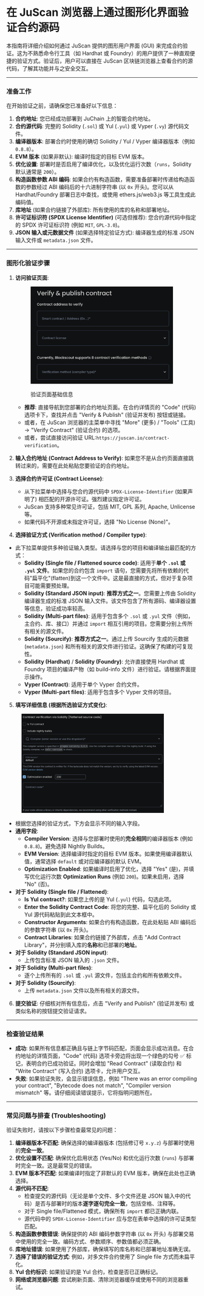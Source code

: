 # 在 JuScan 浏览器上通过图形化界面验证合约源码

本指南将详细介绍如何通过 JuScan 提供的图形用户界面 (GUI) 来完成合约验证。这为不熟悉命令行工具（如 Hardhat 或 Foundry）的用户提供了一种直观便捷的验证方式。验证后，用户可以直接在 JuScan 区块链浏览器上查看合约的源代码，了解其功能并与之安全交互。

***

### 准备工作

在开始验证之前，请确保您已准备好以下信息：

1. **合约地址**: 您已经成功部署到 JuChain 上的智能合约地址。
2. **合约源代码**: 完整的 Solidity (`.sol`) 或 Yul (`.yul`) 或 Vyper (`.vy`) 源代码文件。
3. **编译器版本**: 部署合约时使用的确切 Solidity / Yul / Vyper 编译器版本（例如 `0.8.8`）。
4. **EVM 版本** (如果非默认): 编译时指定的目标 EVM 版本。
5. **优化设置**: 部署时是否启用了编译优化，以及优化运行次数（`runs`，Solidity 默认通常是 `200`）。
6. **构造函数参数 ABI 编码**: 如果合约有构造函数，需要准备部署时传递给构造函数的参数经过 ABI 编码后的十六进制字符串 (以 `0x` 开头)。您可以从 Hardhat/Foundry 部署日志中查找，或使用 ethers.js/web3.js 等工具生成此编码值。
7. **库地址** (如果合约链接了外部库): 所有使用的库的名称和部署地址。
8. **许可证标识符 (SPDX License Identifier)** (可选但推荐): 您合约源代码中指定的 SPDX 许可证标识符 (例如 `MIT`, `GPL-3.0`)。
9. **JSON 输入或元数据文件** (如果选择特定验证方式): 编译器生成的标准 JSON 输入文件或 `metadata.json` 文件。

***

### 图形化验证步骤

1.  **访问验证页面**:

    <figure><img src="../../.gitbook/assets/截屏2025-05-13 13.44.18.png" alt="" width="375"><figcaption><p>验证页面基础信息</p></figcaption></figure>

    * **推荐**: 直接导航到您部署的合约地址页面。在合约详情页的 "Code" (代码) 选项卡下，查找并点击 "Verify & Publish" (验证并发布) 按钮或链接。
    * 或者，在 JuScan 浏览器的主菜单中寻找 "More" (更多) / "Tools" (工具) -> "Verify Contract" (验证合约) 的选项。
    * 或者，尝试直接访问验证 URL:`https://juscan.io/contract-verification`。
2. **输入合约地址 (Contract Address to Verify)**: 如果您不是从合约页面直接跳转过来的，需要在此处粘贴您要验证的合约地址。
3. **选择合约许可证 (Contract License)**:
   * 从下拉菜单中选择与您合约源代码中 `SPDX-License-Identifier` (如果声明了) 相匹配的开源许可证。强烈建议指定许可证。
   * JuScan 支持多种常见许可证，包括 MIT, GPL 系列, Apache, Unlicense 等。
   * 如果代码不开源或未指定许可证，选择 "No License (None)"。
4. **选择验证方式 (Verification method / Compiler type)**:

* 此下拉菜单提供多种验证输入类型。请选择与您的项目和编译输出最匹配的方式：
  * **Solidity (Single file / Flattened source code)**: 适用于**单个 `.sol` 或 `.yul` 文件**。如果您的合约包含 `import` 语句，您需要先将所有依赖的代码"扁平化"(flatten)到这一个文件中。这是最直接的方式，但对于复杂项目可能需要预处理。
  * **Solidity (Standard JSON input)**: **推荐方式之一**。您需要上传由 Solidity 编译器生成的标准 JSON 输入文件。该文件包含了所有源码、编译器设置等信息，验证成功率较高。
  * **Solidity (Multi-part files)**: 适用于包含多个 `.sol` 或 `.yul` 文件（例如，主合约、库、接口）并通过 `import` 相互引用的项目。您需要分别上传所有相关的源文件。
  * **Solidity (Sourcify)**: **推荐方式之一**。通过上传 Sourcify 生成的元数据 (`metadata.json`) 和所有相关的源文件进行验证。这确保了构建的可复现性。
  * **Solidity (Hardhat)** / **Solidity (Foundry)**: 允许直接使用 Hardhat 或 Foundry 项目的编译产物（如 build-info 文件）进行验证。请根据界面提示操作。
  * **Vyper (Contract)**: 适用于单个 Vyper 合约文件。
  * **Vyper (Multi-part files)**: 适用于包含多个 Vyper 文件的项目。

5. **填写详细信息 (根据所选验证方式变化)**:

<figure><img src="../../.gitbook/assets/截屏2025-05-13 13.46.32.png" alt="" width="375"><figcaption></figcaption></figure>

* 根据您选择的验证方式，下方会显示不同的输入字段。
* **通用字段**:
  * **Compiler Version**: 选择与您部署时使用的**完全相同**的编译器版本 (例如 `0.8.8`)。避免选择 Nightly Builds。
  * **EVM Version**: 选择编译时指定的目标 EVM 版本。如果使用编译器默认值，通常选择 `default` 或对应编译器的默认 EVM。
  * **Optimization Enabled**: 如果编译时启用了优化，选择 "Yes" (是)，并填写优化运行次数 **Optimization Runs** (例如 `200`)。如果未启用，选择 "No" (否)。
* **对于 Solidity (Single file / Flattened)**:
  * **Is Yul contract?**: 如果您上传的是 Yul (`.yul`) 代码，勾选此项。
  * **Enter the Solidity Contract Code**: 将您的完整、扁平化后的 Solidity 或 Yul 源代码粘贴到此文本框中。
  * **Constructor Arguments**: 如果合约有构造函数，在此处粘贴 ABI 编码后的参数字符串 (以 `0x` 开头)。
  * **Contract Libraries**: 如果合约链接了外部库，点击 "Add Contract Library"，并分别填入库的**名称**和已部署的**地址**。
* **对于 Solidity (Standard JSON input)**:
  * 上传包含标准 JSON 输入的 `.json` 文件。
* **对于 Solidity (Multi-part files)**:
  * 逐个上传所有的 `.sol` 或 `.yul` 源文件，包括主合约和所有依赖文件。
* **对于 Solidity (Sourcify)**:
  * 上传 `metadata.json` 文件以及所有相关的源文件。

6. **提交验证**: 仔细核对所有信息后，点击 "Verify and Publish" (验证并发布) 或类似名称的按钮提交验证请求。

***

### 检查验证结果

* **成功**: 如果所有信息都正确且与链上字节码匹配，页面会显示成功消息。在合约地址的详情页面，"Code" (代码) 选项卡旁边将出现一个绿色的勾号 ✅ 标记，表明合约已成功验证。同时会增加 "Read Contract" (读取合约) 和 "Write Contract" (写入合约) 选项卡，允许用户交互。
* **失败**: 如果验证失败，会显示错误信息，例如 "There was an error compiling your contract", "Bytecode does not match", "Compiler version mismatch" 等。请仔细阅读错误提示，它将指明问题所在。

***

### 常见问题与排查 (Troubleshooting)

验证失败时，请按以下步骤检查最常见的问题：

1. **编译器版本不匹配**: 确保选择的编译器版本 (包括修订号 `x.y.z`) 与部署时使用的**完全一致**。
2. **优化设置不匹配**: 确保优化启用状态 (Yes/No) 和优化运行次数 (`runs`) 与部署时完全一致。这是最常见的错误。
3. **EVM 版本不匹配**: 如果编译时指定了非默认的 EVM 版本，确保在此处也正确选择。
4. **源代码不匹配**:
   * 检查提交的源代码（无论是单个文件、多个文件还是 JSON 输入中的代码）是否与部署时的版本**逐字逐句完全一致**，包括空格、注释等。
   * 对于 Single file/Flattened 模式，确保所有 `import` 都已正确内联。
   * 源代码中的 `SPDX-License-Identifier` 应与您在表单中选择的许可证类型匹配。
5. **构造函数参数错误**: 确保提供的 ABI 编码参数字符串 (以 `0x` 开头) 与部署交易中使用的完全一致。编码方式、参数顺序、参数值都必须正确。
6. **库地址错误**: 如果使用了外部库，确保填写的库名称和已部署地址准确无误。
7. **选择了错误的验证方式**: 例如，对多文件合约使用了 Single file 方式而未扁平化。
8. **Yul 合约标识**: 如果验证的是 Yul 合约，检查是否已正确标记。
9. **网络或浏览器问题**: 尝试刷新页面、清除浏览器缓存或使用不同的浏览器重试。
